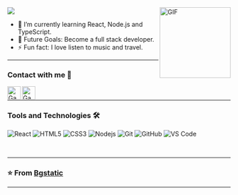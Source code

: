 <img src="https://media.giphy.com/media/7Y6LqcSxOcKBjvUTYS/giphy.gif" />

<img align="right" alt="GIF" height="160px" src="https://media.giphy.com/media/du3J3cXyzhj75IOgvA/giphy.gif" />

- 🌱 I’m currently learning React, Node.js and TypeScript.
- 🔭 Future Goals: Become a full stack developer.
- ⚡ Fun fact: I love listen to music and travel.

---

### Contact with me 📝

[<img align="left" alt="Gabriel | LinkedIn" height="30px" src="https://br.freepik.com/icones-gratis/linkedin_880975.htm"/>][linkedin]
[<img align="left" alt="Gabriel | E-mail" height="30px" src="https://br.freepik.com/icones-gratis/no-simbolo_771205.htm" />][email]

<br />

---

### Tools and Technologies 🛠 

![React](https://img.shields.io/badge/-React-61DAFB?style=flat-square&logo=react&logoColor=ffffff)
![HTML5](https://img.shields.io/badge/-HTML5-%23E44D27?style=flat-square&logo=html5&logoColor=ffffff)
![CSS3](https://img.shields.io/badge/-CSS3-%231572B6?style=flat-square&logo=css3)
![Nodejs](https://img.shields.io/badge/-Nodejs-339933?style=flat-square&logo=Node.js&logoColor=ffffff)
![Git](https://img.shields.io/badge/-Git-%23F05032?style=flat-square&logo=git&logoColor=%23ffffff)
![GitHub](https://img.shields.io/badge/-GitHub-181717?style=flat-square&logo=github)
![VS Code](http://img.shields.io/badge/-VS%20Code-007ACC?style=flat-square&logo=visual-studio-code&logoColor=ffffff)



<br/>

---

### ⭐️ From [Bgstatic](https://github.com/Bgstatic) ### 

---

[linkedin]: https://www.linkedin.com/in/gabriel-bastos-lima-b86832149/
[email]: mailto:gabastos.lima@gmail.com

